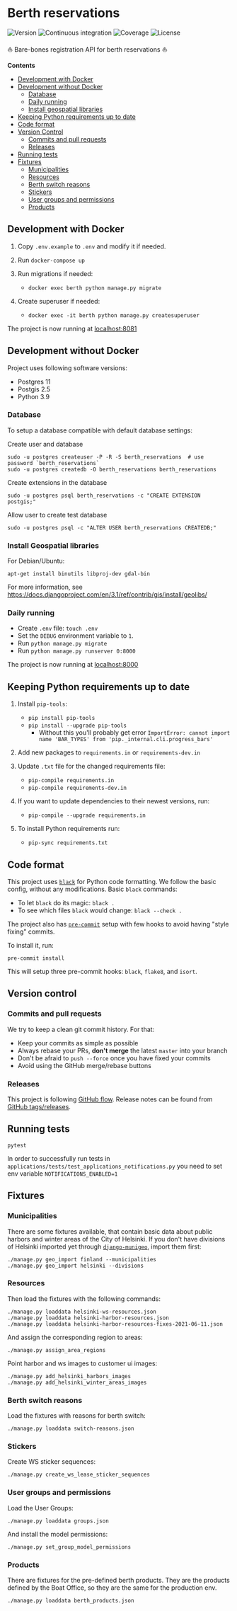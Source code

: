 # Berth reservations

![Version](https://img.shields.io/github/v/release/City-of-Helsinki/berth-reservations?label=version&logo=github)
![Continuous integration](https://github.com/City-of-Helsinki/berth-reservations/workflows/Continuous%20integration/badge.svg)
![Coverage](https://codecov.io/gh/City-of-Helsinki/berth-reservations/branch/master/graph/badge.svg)
![License](https://img.shields.io/github/license/City-of-Helsinki/berth-reservations)

:boat: Bare-bones registration API for berth reservations :boat:

**Contents**

- [Development with Docker](#development-with-docker)
- [Development without Docker](#development-without-docker)
  - [Database](#database)
  - [Daily running](#daily-running)
  - [Install geospatial libraries](#install-geospatial-libraries)
- [Keeping Python requirements up to date](#keeping-python-requirements-up-to-date)
- [Code format](#code-format)
- [Version Control](#version-control)
  - [Commits and pull requests](#commits-and-pull-requests)
  - [Releases](#releases)
- [Running tests](#running-tests)
- [Fixtures](#fixtures)
  - [Municipalities](#municipalities)
  - [Resources](#resources)
  - [Berth switch reasons](#berth-switch-reasons)
  - [Stickers](#stickers)
  - [User groups and permissions](#user-groups-and-permissions)
  - [Products](#products)

<a name="development-with-docker"></a>

## Development with Docker

1. Copy `.env.example` to `.env` and modify it if needed.

2. Run `docker-compose up`

3. Run migrations if needed:

   - `docker exec berth python manage.py migrate`

4. Create superuser if needed:
   - `docker exec -it berth python manage.py createsuperuser`

The project is now running at [localhost:8081](http://localhost:8081)

<a name="development-without-docker"></a>

## Development without Docker

Project uses following software versions:

- Postgres 11
- Postgis 2.5
- Python 3.9

<a name="database"></a>

### Database

To setup a database compatible with default database settings:

Create user and database

    sudo -u postgres createuser -P -R -S berth_reservations  # use password `berth_reservations`
    sudo -u postgres createdb -O berth_reservations berth_reservations

Create extensions in the database

    sudo -u postgres psql berth_reservations -c "CREATE EXTENSION postgis;"

Allow user to create test database

    sudo -u postgres psql -c "ALTER USER berth_reservations CREATEDB;"

<a name="install-geospatial-libraries"></a>

### Install Geospatial libraries

For Debian/Ubuntu:

    apt-get install binutils libproj-dev gdal-bin

For more information, see
https://docs.djangoproject.com/en/3.1/ref/contrib/gis/install/geolibs/

<a name="daily-running"></a>

### Daily running

- Create `.env` file: `touch .env`
- Set the `DEBUG` environment variable to `1`.
- Run `python manage.py migrate`
- Run `python manage.py runserver 0:8000`

The project is now running at [localhost:8000](http://localhost:8000)

<a name="keeping-python-requirements-up-to-date"></a>

## Keeping Python requirements up to date

1. Install `pip-tools`:

   - `pip install pip-tools`
   - `pip install --upgrade pip-tools`
     - Without this you'll probably get error `ImportError: cannot import name 'BAR_TYPES' from 'pip._internal.cli.progress_bars'`

2. Add new packages to `requirements.in` or `requirements-dev.in`

3. Update `.txt` file for the changed requirements file:

   - `pip-compile requirements.in`
   - `pip-compile requirements-dev.in`

4. If you want to update dependencies to their newest versions, run:

   - `pip-compile --upgrade requirements.in`

5. To install Python requirements run:

   - `pip-sync requirements.txt`

<a name="code-format"></a>

## Code format

This project uses [`black`](https://github.com/ambv/black) for Python code formatting.
We follow the basic config, without any modifications. Basic `black` commands:

- To let `black` do its magic: `black .`
- To see which files `black` would change: `black --check .`

The project also has [`pre-commit`](https://pre-commit.com/) setup with few hooks to avoid having "style fixing" commits.

To install it, run:

    pre-commit install

This will setup three pre-commit hooks: `black`, `flake8`, and `isort`.

<a name="version-control"></a>

## Version control

<a name="commits-and-pull-requests"></a>

### Commits and pull requests

We try to keep a clean git commit history. For that:

- Keep your commits as simple as possible
- Always rebase your PRs, **don't merge** the latest `master` into your branch
- Don't be afraid to `push --force` once you have fixed your commits
- Avoid using the GitHub merge/rebase buttons

<a name="releases"></a>

### Releases

This project is following [GitHub flow](https://guides.github.com/pdfs/githubflow-online.pdf).
Release notes can be found from [GitHub tags/releases](https://github.com/City-of-Helsinki/berth-reservations/releases).

<a name="running-tests"></a>

## Running tests

    pytest

In order to successfully run tests in `applications/tests/test_applications_notifications.py` you need to set env variable `NOTIFICATIONS_ENABLED=1`

<a name="fixtures"></a>

## Fixtures

<a name="municipalities"></a>

### Municipalities

There are some fixtures available, that contain basic data about public
harbors and winter areas of the City of Helsinki. If you don't have divisions of Helsinki
imported yet through [`django-munigeo`](https://github.com/City-of-Helsinki/django-munigeo),
import them first:

    ./manage.py geo_import finland --municipalities
    ./manage.py geo_import helsinki --divisions

<a name="resources"></a>

### Resources

Then load the fixtures with the following commands:

    ./manage.py loaddata helsinki-ws-resources.json
    ./manage.py loaddata helsinki-harbor-resources.json
    ./manage.py loaddata helsinki-harbor-resources-fixes-2021-06-11.json

And assign the corresponding region to areas:

    ./manage.py assign_area_regions

Point harbor and ws images to customer ui images:

    ./manage.py add_helsinki_harbors_images
    ./manage.py add_helsinki_winter_areas_images

<a name="berth-switch-reasons"></a>

### Berth switch reasons

Load the fixtures with reasons for berth switch:

    ./manage.py loaddata switch-reasons.json

<a name="stickers"></a>

### Stickers

Create WS sticker sequences:

    ./manage.py create_ws_lease_sticker_sequences

<a name="user-groups-and-permissions"></a>

### User groups and permissions

Load the User Groups:

    ./manage.py loaddata groups.json

And install the model permissions:

    ./manage.py set_group_model_permissions

<a name="products"></a>

### Products

There are fixtures for the pre-defined berth products.
They are the products defined by the Boat Office, so they are the same for the production env.

    ./manage.py loaddata berth_products.json
